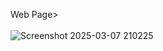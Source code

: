 Web Page> 
<br><br>
![Screenshot 2025-03-07 210225](https://github.com/user-attachments/assets/2dff9980-f75c-4892-b315-05a3f63a22ed)
